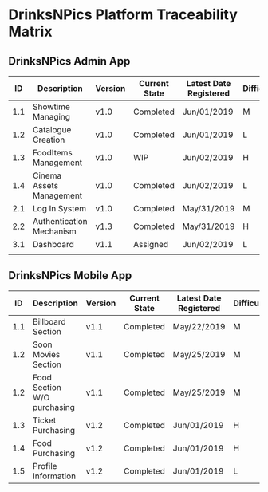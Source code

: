 # DrinksNPics Platform Traceability Matrix

## DrinksNPics Admin App

| ID | Description | Version | Current State | Latest Date Registered | Difficulty | Manager | Priority |
|-----|----------------------------------------------------------|---------|---------------|------------------------|------------|---------|----------|
| 1.1 | Showtime Managing  | v1.0 | Completed | Jun/01/2019 | M | Correa | H |
| 1.2 | Catalogue Creation | v1.0 | Completed | Jun/01/2019 | L | Correa | H |
| 1.3 | FoodItems Management | v1.0 | WIP | Jun/02/2019 | H | Longoria | H |
| 1.4 | Cinema Assets Management | v1.0 | Completed | Jun/02/2019 | L | Correa | H |
| 2.1 | Log In System | v1.0 | Completed | May/31/2019 | M | Longoria | H |
| 2.2 | Authentication Mechanism | v1.3 | Completed | May/31/2019 | H | Longoria | H |
| 3.1 | Dashboard | v1.1 | Assigned | Jun/02/2019 | L | Correa | M |
|  |  |  |  |  |  |  |  |

## DrinksNPics Mobile App

| ID | Description | Version | Current State | Latest Date Registered | Difficulty | Manager | Priority |
|-----|----------------------------------------------------------|---------|---------------|------------------------|------------|---------|----------|
| 1.1 | Billboard Section   | v1.1 | Completed | May/22/2019 | M | Villalobos  | H |
| 1.2 | Soon Movies Section | v1.1 | Completed | May/25/2019 | M | Villalobos  | H |
| 1.2 | Food Section W/O purchasing | v1.1 | Completed | May/25/2019 | M | Villalobos  | H |
| 1.3 | Ticket Purchasing   | v1.2 | Completed | Jun/01/2019 | H | Villalobos  | H |
| 1.4 | Food Purchasing     | v1.2 | Completed | Jun/01/2019 | H | Villalobos  | H |
| 1.5 | Profile Information | v1.2 | Completed | Jun/01/2019 | L | Villalobos  | M |

